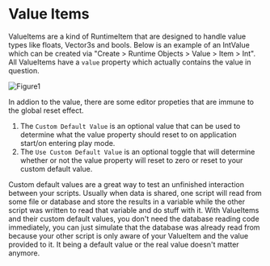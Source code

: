 # Value Items

ValueItems are a kind of RuntimeItem that are designed to handle value types like floats, Vector3s and bools. Below is an example of an IntValue which can be created via "Create > Runtime Objects > Value > Item > Int". All ValueItems have a `value` property which actually contains the value in question.

![Figure1](~/images/runtimeItems1.png)

In addion to the value, there are some editor propeties that are immune to the global reset effect.

1. The `Custom Default Value` is an optional value that can be used to determine what the value property should reset to on application start/on entering play mode.
2. The `Use Custom Default Value` is an optional toggle that will determine whether or not the value property will reset to zero or reset to your custom default value.

Custom default values are a great way to test an unfinished interaction between your scripts. Usually when data is shared, one script will read from some file or database and store the results in a variable while the other script was written to read that variable and do stuff with it. With ValueItems and their custom default values, you don't need the database reading code immediately, you can just simulate that the database was already read from because your other script is only aware of your ValueItem and the value provided to it. It being a default value or the real value doesn't matter anymore.